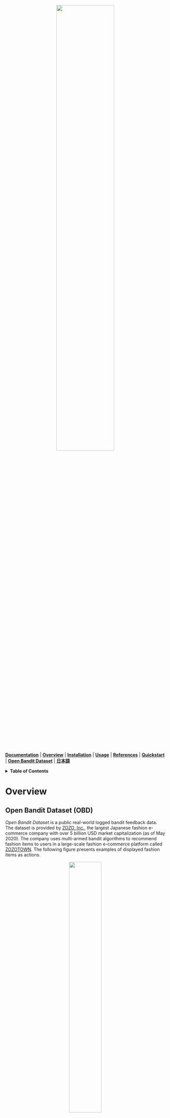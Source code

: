 <p align="center">
  <img width="60%" src="./images/logo.png" />
</p>

**[Documentation](https://zr-obp.readthedocs.io/en/latest/)** | **[Overview](#overview)** | **[Installation](#installation)** | **[Usage](#usage)** | **[References](#references)**  | **[Quickstart](https://github.com/st-tech/zr-obp/blob/master/examples/quickstart)** | **[Open Bandit Dataset](https://github.com/st-tech/zr-obp/tree/master/obd)** | **[日本語](https://github.com/st-tech/zr-obp/blob/master/README_JN.md)**

<details>
<summary><strong>Table of Contents</strong></summary>

- [Overview](#overview)
  - [Open Bandit Dataset (OBD)](#open-bandit-dataset-obd)
  - [Open Bandit Pipeline (OBP)](#open-bandit-pipeline-obp)
    - [Supported Algorithms and OPE Estimators](#supported-algorithms-and-ope-estimators)
  - [Topics and Tasks](#topics-and-tasks)
- [Installation](#installation)
  - [Requirements](#requirements)
- [Usage](#usage)
  - [(1) Data loading and preprocessing](#1-data-loading-and-preprocessing)
  - [(2) Offline Bandit Simulation](#2-offline-bandit-simulation)
  - [(3) Off-Policy Evaluation](#3-off-policy-evaluation)
- [Citation](#citation)
- [License](#license)
- [Project Team](#project-team)
- [References](#references)
  - [Papers](#papers)
  - [Projects](#projects)

</details>

# Overview

## Open Bandit Dataset (OBD)

*Open Bandit Dataset* is a public real-world logged bandit feedback data.
The dataset is provided by [ZOZO, Inc.](https://corp.zozo.com/en/about/profile/), the largest Japanese fashion e-commerce company with over 5 billion USD market capitalization (as of May 2020).
The company uses multi-armed bandit algorithms to recommend fashion items to users in a large-scale fashion e-commerce platform called [ZOZOTOWN](https://zozo.jp/).
The following figure presents examples of displayed fashion items as actions.

<p align="center">
  <img width="45%" src="./images/recommended_fashion_items.png" />
  <figcaption>
  <p align="center">
  Recommended fashion items as actions in ZOZOTOWN
  </p>
  </figcaption>
</p>

We collected the data in a 7-day experiment in late November 2019 on three “campaigns,” corresponding to all, men's, and women's items, respectively.
Each campaign randomly used either the Random algorithm or the Bernoulli Thompson Sampling (Bernoulli TS) algorithm for each user impression.

<p align="center">
  <img width="70%" src="./images/statistics_of_obd.png" />
</p>

The small size version of our data is available at [./obd](https://github.com/st-tech/zr-obp/tree/master/obd).
This can be used for running [examples](https://github.com/st-tech/zr-obp/tree/master/examples).
We release the full size version of our data at [https://research.zozo.com/data.html](https://research.zozo.com/data.html).
Please download the full size version for research uses.
Please see [./obd/README.md](https://github.com/st-tech/zr-obp/blob/master/obd/README.md) for the description of the dataset.

## Open Bandit Pipeline (OBP)


*Open Bandit Pipeline* is a series of implementations of dataset preprocessing, offline bandit simulation, and evaluation of OPE estimators.
This pipeline allows researchers to focus on building their OPE estimator and easily compare it with others’ methods in realistic and reproducible ways.
Thus, it facilitates reproducible research on bandit algorithms and off-policy evaluation.

<p align="center">
  <img width="90%" src="./images/overview.png" />
  <figcaption>
  <p align="center">
    Structure of Open Bandit Pipeline
  </p>
  </figcaption>
</p>

Open Bandit Pipeline consists of the following main modules.

- **dataset module**: This module provides a data loader for Open Bandit Dataset and a flexible interface for handling logged bandit feedback. It also provides tools to generate synthetic bandit datasets.
- **policy module**: This module provides interfaces for online and offline bandit algorithms. It also implements several standard algorithms.
- **simulator module**: This module provides functions for conducting offline bandit simulation.
- **ope module**: This module provides interfaces for OPE estimators. It also implements several standard OPE estimators.

### Supported Algorithms and OPE Estimators

- Bandit Algorithms (implemented in **policy module**)
  - Online
    - Context-free
      - Random
      - Epsilon Greedy
      - Bernoulli Thompson Sampling
    - Contextual
      - Linear
        - Linear Epsilon Greedy
        - Linear Thompson Sampling [[Agrawal and Goyal. 2013]](http://proceedings.mlr.press/v28/agrawal13)
        - Linear Upper Confidence Bound [[Li et al. 2010]](https://dl.acm.org/doi/pdf/10.1145/1772690.1772758)
      - Logistic
        - Logistic Epsilon Greedy
        - Logistic Thompson Sampling [[Chapelle and Li. 2011]](https://papers.nips.cc/paper/4321-an-empirical-evaluation-of-thompson-sampling)
        - Logistic Upper Confidence Bound [[Mahajan et al. 2012]](https://dl.acm.org/doi/10.1145/2396761.2396767)
  - Offline (Off-Policy Learning) [[Dudík et al. 2014]](https://arxiv.org/abs/1503.02834)
    - Inverse Probability Weighting

- OPE Estimators (implemented in **ope module**)
  - Replay Method [[Li et al. 2011]](https://arxiv.org/abs/1003.5956)
  - Direct Method [[Beygelzimer and Langford 2009]](https://arxiv.org/abs/0812.4044)
  - Inverse Probability Weighting [[Precup et al. 2000]](https://scholarworks.umass.edu/cgi/viewcontent.cgi?article=1079&context=cs_faculty_pubs) [[Strehl et al. 2010]](https://arxiv.org/abs/1003.0120)
  - Self-Normalized Inverse Probability Weighting [[Swaminathan and Joachims. 2015]](https://papers.nips.cc/paper/5748-the-self-normalized-estimator-for-counterfactual-learning)
  - Doubly Robust [[Dudík et al. 2014]](https://arxiv.org/abs/1503.02834)
  - Switch Estimator [[Wang et al. 2016]](https://arxiv.org/abs/1612.01205)
  - More Robust Doubly Robust [[Farajtabar et al. 2018]](https://arxiv.org/abs/1802.03493)

In addition to the above algorithms and estimators, the pipeline also provides flexible interfaces.
Therefore, researchers can easily implement their own algorithms or estimators and evaluate them with our data and pipeline.
Moreover, the pipeline provides an interface for logged bandit feedback datasets.
Thus, practitioners can combine their own datasets with the pipeline and easily evaluate bandit algorithms' performances in their settings.


## Topics and Tasks
Currently, Open Bandit Dataset & Pipeline facilitate evaluation and comparison related to the following research topics.

- **Bandit Algorithms**: Our data include large-scale logged bandit feedback collected by the uniform random policy. Therefore, it enables the evaluation of new online bandit algorithms, including contextual and combinatorial algorithms, in a large real-world setting.


- **Off-Policy Evaluation**: We present implementations of behavior policies used when collecting datasets as a part of our pipeline. Our open data also contains logged bandit feedback data generated by multiple behavior policies. Therefore, it enables the evaluation of off-policy evaluation with ground-truth for the performance of counterfactual policies.


# Installation

You can install OBP using Python's package manager `pip`.

```
pip install obp
```

You can install OBP from source.
```bash
git clone https://github.com/st-tech/zr-obp
cd zr-obp
python setup.py install
```


## Requirements
- **python>=3.7.0**
- matplotlib>=3.2.2
- numpy>=1.18.1
- pandas>=0.25.1
- pyyaml>=5.1
- seaborn>=0.10.1
- scikit-learn>=0.23.1
- scipy>=1.4.1
- tqdm>=4.41.1


# Usage

We show an example of conducting offline evaluation of the performance of Bernoulli Thompson Sampling (BernoulliTS) as a counterfactual policy using the *Replay Method* and logged bandit feedback generated by the Random policy (behavior policy).
We see that only ten lines of code are sufficient to complete OPE from scratch.

```python
# a case for implementing OPE of the BernoulliTS policy using log data generated by the Random policy
from obp.dataset import OpenBanditDataset
from obp.policy import BernoulliTS
from obp.simulator import run_bandit_simulation
from obp.ope import OffPolicyEvaluation, ReplayMethod

# (1) Data loading and preprocessing
dataset = OpenBanditDataset(behavior_policy='random', campaign='women')
bandit_feedback = dataset.obtain_batch_bandit_feedback()

# (2) Offline Bandit Simulation
counterfactual_policy = BernoulliTS(n_actions=dataset.n_actions, len_list=dataset.len_list)
selected_actions = run_bandit_simulation(bandit_feedback=bandit_feedback, policy=counterfactual_policy)

# (3) Off-Policy Evaluation
ope = OffPolicyEvaluation(bandit_feedback=bandit_feedback, ope_estimators=[ReplayMethod()])
estimated_policy_value = ope.estimate_policy_values(selected_actions=selected_actions)

# estimated performance of BernoulliTS relative to the ground-truth performance of Random
relative_policy_value_of_bernoulli_ts = estimated_policy_value['rm'] / bandit_feedback['reward'].mean()
print(relative_policy_value_of_bernoulli_ts) # 1.120574...
```

A formal introduction with the same example can be found at [quickstart](https://github.com/st-tech/zr-obp/tree/master/examples/quickstart).
Below, we explain some important features in the example.


## (1) Data loading and preprocessing

We prepare an easy-to-use data loader for Open Bandit Dataset.

```python
# load and preprocess raw data in "Women" campaign collected by the Random policy
dataset = OpenBanditDataset(behavior_policy='random', campaign='women')
# obtain logged bandit feedback generated by the behavior policy
bandit_feedback = dataset.obtain_batch_bandit_feedback()

print(bandit_feedback.keys())
# dict_keys(['n_rounds', 'n_actions', 'action', 'position', 'reward', 'pscore', 'context', 'action_context'])
```

Users can implement their own feature engineering in the `pre_process` method of `obp.dataset.OpenBanditDataset` class.
We show an example of implementing some new feature engineering processes in [`./examples/examples_with_obd/custom_dataset.py`](https://github.com/st-tech/zr-obp/blob/master/examples/examples_with_obd/custom_dataset.py).
Moreover, by following the interface of `obp.dataset.BaseBanditDataset` class, one can handle future open datasets for bandit algorithms other than our OBD.
`dataset` module also provide a class to generate synthetic bandit datasets.

## (2) Offline Bandit Simulation

After preparing a dataset, we now run **offline bandit simulation** on the logged bandit feedback as follows.

```python
# define a counterfactual policy (the Bernoulli TS policy here)
counterfactual_policy = BernoulliTS(n_actions=dataset.n_actions, len_list=dataset.len_list)
# `selected_actions` is an array containing selected actions by counterfactual policy in an simulation
selected_actions = run_bandit_simulation(bandit_feedback=bandit_feedback, policy=counterfactual_policy)
```

`obp.simulator.run_bandit_simulation` function takes `obp.policy.BanditPolicy` class and `bandit_feedback` (a dictionary storing logged bandit feedback) as inputs and runs offline bandit simulation of a given counterfactual bandit policy. `selected_actions` is an array of selected actions during the offline bandit simulation by the counterfactual policy.
Users can implement their own bandit algorithms by following the interfaces implemented in [`./obp/policy/base.py`](https://github.com/st-tech/zr-obp/blob/master/obp/policy/base.py).

## (3) Off-Policy Evaluation

Our final step is **off-policy evaluation** (OPE), which attempts to estimate the performance of bandit algorithms using log data generated by offline bandit simulation.
Our pipeline also provides an easy procedure for doing OPE as follows.

```python
# estimate the policy value of BernoulliTS based on actions selected by that policy in offline bandit simulation
# it is possible to set multiple OPE estimators to the `ope_estimators` argument
ope = OffPolicyEvaluation(bandit_feedback=bandit_feedback, ope_estimators=[ReplayMethod()])
estimated_policy_value = ope.estimate_policy_values(selected_actions=selected_actions)
print(estimated_policy_value) # {'rm': 0.005155..} dictionary containing estimated policy values by each OPE estimator.

# compare the estimated performance of BernoulliTS (counterfactual policy)
# with the ground-truth performance of Random (behavior policy)
relative_policy_value_of_bernoulli_ts = estimated_policy_value['rm'] / bandit_feedback['reward'].mean()
# our OPE procedure suggests that BernoulliTS improves Random by 12.05%
print(relative_policy_value_of_bernoulli_ts) # 1.120574...
```
Users can implement their own OPE estimator by following the interface of `obp.ope.BaseOffPolicyEstimator` class. `obp.ope.OffPolicyEvaluation` class summarizes and compares the estimated policy values by several off-policy estimators. A detailed usage of this class can be found at [quickstart](https://github.com/st-tech/zr-obp/tree/master/examples/quickstart). `bandit_feedback['reward'].mean()` is the empirical mean of factual rewards (on-policy estimate of the policy value) in the log and thus is the ground-truth performance of the behavior policy (the Random policy in this example.).


# Citation
If you use our dataset and pipeline in your work, please cite our paper:

**A Large-scale Open Dataset for Bandit Algorithms.** [https://arxiv.org/abs/2008.07146](https://arxiv.org/abs/2008.07146)

Bibtex:
```
@article{saito2020large,
  title={A Large-scale Open Dataset for Bandit Algorithms},
  author={Saito, Yuta, Shunsuke Aihara, Megumi Matsutani, Yusuke Narita},
  journal={arXiv preprint arXiv:2008.07146},
  year={2020}
}
```


# License
This project is licensed under the Apache 2.0 License - see the [LICENSE](LICENSE) file for details.


# Project Team

- [Yuta Saito](https://usaito.github.io/) (**Main Contributor**; Hanjuku-kaso Co., Ltd. / Tokyo Institute of Technology)
- [Shunsuke Aihara](https://www.linkedin.com/in/shunsukeaihara/) (Hanjuku-kaso Co., Ltd. / ZOZO Technologies, Inc.)
- Megumi Matsutani (ZOZO Technologies, Inc.)
- [Yusuke Narita](https://www.yusuke-narita.com/) (Hanjuku-kaso Co., Ltd. / Yale University)


# References

## Papers
1. Alina Beygelzimer and John Langford. [The offset tree for learning with partial labels](https://arxiv.org/abs/0812.4044). In
*Proceedings of the 15th ACM SIGKDD international conference on Knowledge discovery and data mining*, pages 129–138, 2009.

2. Olivier Chapelle and Lihong Li. [An empirical evaluation of thompson sampling](https://papers.nips.cc/paper/4321-an-empirical-evaluation-of-thompson-sampling). In *Advances in neural information processing systems*, pages 2249–2257, 2011.

3. Lihong Li, Wei Chu, John Langford, and Xuanhui Wang. [Unbiased Offline Evaluation of Contextual-bandit-based News Article Recommendation Algorithms](https://arxiv.org/abs/1003.5956). In *Proceedings of the Fourth ACM International Conference on Web Search and Data Mining*, pages 297–306, 2011.

4. Alex Strehl, John Langford, Lihong Li, and Sham M Kakade. [Learning from Logged Implicit Exploration Data](https://arxiv.org/abs/1003.0120). In *Advances in Neural Information Processing Systems*, pages 2217–2225, 2010.

5.  Doina Precup, Richard S. Sutton, and Satinder Singh. [Eligibility Traces for Off-Policy Policy Evaluation](https://scholarworks.umass.edu/cgi/viewcontent.cgi?article=1079&context=cs_faculty_pubs). In *Proceedings of the 17th International Conference on Machine Learning*, 759–766. 2000.

6.  Miroslav Dudík, Dumitru Erhan, John Langford, and Lihong Li. [Doubly Robust Policy Evaluation and Optimization](https://arxiv.org/abs/1503.02834). *Statistical Science*, 29:485–511, 2014.

7. Adith Swaminathan and Thorsten Joachims. [The Self-normalized Estimator for Counterfactual Learning](https://papers.nips.cc/paper/5748-the-self-normalized-estimator-for-counterfactual-learning). In *Advances in Neural Information Processing Systems*, pages 3231–3239, 2015.

8. Dhruv Kumar Mahajan, Rajeev Rastogi, Charu Tiwari, and Adway Mitra. [LogUCB: An Explore-Exploit Algorithm for Comments Recommendation](https://dl.acm.org/doi/10.1145/2396761.2396767). In *Proceedings of the 21st ACM international conference on Information and knowledge management*, 6–15. 2012.

9.  Lihong Li, Wei Chu, John Langford, Taesup Moon, and Xuanhui Wang. [An Unbiased Offline Evaluation of Contextual Bandit Algorithms with Generalized Linear Models](http://proceedings.mlr.press/v26/li12a.html). In *Journal of Machine Learning Research: Workshop and Conference Proceedings*, volume 26, 19–36. 2012.

10. Yu-Xiang Wang, Alekh Agarwal, and Miroslav Dudik. [Optimal and Adaptive Off-policy Evaluation in Contextual Bandits](https://arxiv.org/abs/1612.01205). In *Proceedings of the 34th International Conference on Machine Learning*, 3589–3597. 2017.

11. Mehrdad Farajtabar, Yinlam Chow, and Mohammad Ghavamzadeh. [More Robust Doubly Robust Off-policy Evaluation](https://arxiv.org/abs/1802.03493). In *Proceedings of the 35th International Conference on Machine Learning*, 1447–1456. 2018.

12. Nathan Kallus and Masatoshi Uehara. [Intrinsically Efficient, Stable, and Bounded Off-Policy Evaluation for Reinforcement Learning](https://arxiv.org/abs/1906.03735). In *Advances in Neural Information Processing Systems*. 2019.

13.  Yusuke Narita, Shota Yasui, and Kohei Yata. [Off-policy Bandit and Reinforcement Learning](https://arxiv.org/abs/2002.08536). *arXiv preprint arXiv:2002.08536*, 2020.

14. Weihua Hu, Matthias Fey, Marinka Zitnik, Yuxiao Dong, Hongyu Ren, Bowen Liu, Michele Catasta, and Jure Leskovec. [Open Graph Benchmark: Datasets for Machine Learning on Graphs](https://arxiv.org/abs/2005.00687). *arXiv preprint arXiv:2005.00687*, 2020.


## Projects
This project is strongly inspired by **Open Graph Benchmark** --a collection of benchmark datasets, data loaders, and evaluators for graph machine learning:
[[github](https://github.com/snap-stanford/ogb)] [[project page](https://ogb.stanford.edu)] [[paper](https://arxiv.org/abs/2005.00687)].
